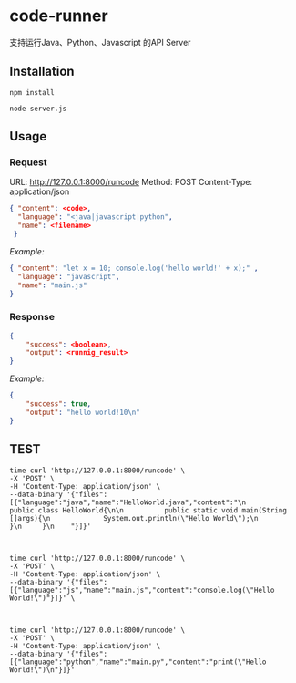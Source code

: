 
# code-runner

支持运行Java、Python、Javascript 的API Server

## Installation

```
npm install

node server.js
```


## Usage
### Request


URL: http://127.0.0.1:8000/runcode
Method: POST
Content-Type: application/json

```json
{ "content": <code>,
  "language": "<java|javascript|python",
  "name": <filename>
 }
```
*Example:*
```json
{ "content": "let x = 10; console.log('hello world!' + x);" ,
  "language": "javascript",
  "name": "main.js"
}
```

### Response

```json
{
    "success": <boolean>,
    "output": <runnig_result>
}
```
*Example:*
```json
{
    "success": true,
    "output": "hello world!10\n"
}
```

## TEST

```
time curl 'http://127.0.0.1:8000/runcode' \
-X 'POST' \
-H 'Content-Type: application/json' \
--data-binary '{"files":[{"language":"java","name":"HelloWorld.java","content":"\n        public class HelloWorld{\n\n          public static void main(String []args){\n             System.out.println(\"Hello World\");\n          }\n     }\n    "}]}' 



time curl 'http://127.0.0.1:8000/runcode' \
-X 'POST' \
-H 'Content-Type: application/json' \
--data-binary '{"files":[{"language":"js","name":"main.js","content":"console.log(\"Hello World!\")"}]}' \



time curl 'http://127.0.0.1:8000/runcode' \
-X 'POST' \
-H 'Content-Type: application/json' \
--data-binary '{"files":[{"language":"python","name":"main.py","content":"print(\"Hello World!\")\n"}]}' 

```